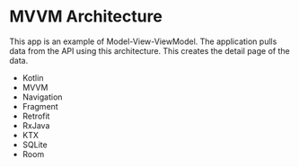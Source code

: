 # MVVM Architecture 

This app is an example of Model-View-ViewModel. The application pulls data from the API using this architecture. This creates the detail page of the data.

<ul>
  <li>Kotlin</li>
  <li>MVVM</li>
  <li>Navigation</li>
  <li>Fragment</li>
  <li>Retrofit</li>
  <li>RxJava</li>
  <li>KTX</li>
  <li>SQLite</li>
  <li>Room</li>
</ul>
